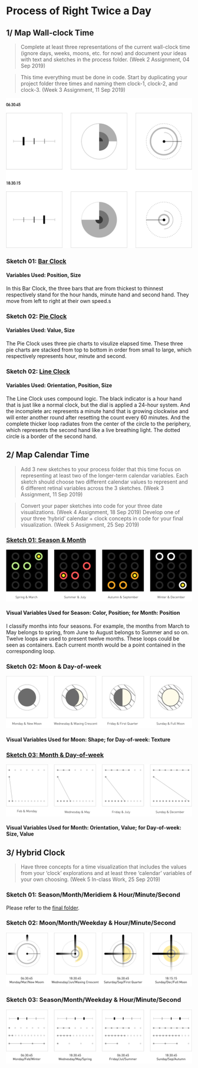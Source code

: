 # Process of Right Twice a Day
## 1/ Map Wall-clock Time
> Complete at least three representations of the current wall-clock time (ignore days, weeks, moons, etc. for now) and document your ideas with text and sketches in the process folder. (Week 2 Assignment, 04 Sep 2019)

> This time everything must be done in code. Start by duplicating your project folder three times and naming them clock-1, clock-2, and clock-3. (Week 3 Assignment, 11 Sep 2019)

![illustrative images](./Sketch_wall_clock.jpg)
### Sketch 01: [Bar Clock](https://github.com/gitacoco/dvia-2019/tree/master/1.mapping-time/clock1_BarClock)
#### Variables Used: Position, Size
In this Bar Clock, the three bars that are from thickest to thinnest respectively stand for the hour hands, minute hand and second hand. They move from left to right at their own speed.s

### Sketch 02: [Pie Clock](https://github.com/gitacoco/dvia-2019/tree/master/1.mapping-time/clock2_PieClock)
#### Variables Used: Value, Size
The Pie Clock uses three pie charts to visulize elapsed time. These three pie charts are stacked from top to bottom in order from small to large, which respectively represents hour, minute and second.

### Sketch 02: [Line Clock](https://github.com/gitacoco/dvia-2019/tree/master/1.mapping-time/clock3_LineClock)
#### Variables Used: Orientation, Position, Size
The Line Clock uses compound logic. The black indicator is a hour hand that is just like a normal clock, but the dial is applied a 24-hour system. And the incomplete arc represents a minute hand that is growing clockwise and will enter another round after resetting the count every 60 minutes. And the complete thicker loop radiates from the center of the circle to the periphery, which represents the second hand like a live breathing light. The dotted circle is a border of the second hand.


## 2/ Map Calendar Time
> Add 3 new sketches to your process folder that this time focus on representing at least two of the longer-term calendar variables. Each sketch should choose two different calendar values to represent and 6 different retinal variables across the 3 sketches. (Week 3 Assignment, 11 Sep 2019)

> Convert your paper sketches into code for your three date visualizations. (Week 4 Assignment, 18 Sep 2019)
> Develop one of your three ‘hybrid’ calendar + clock concepts in code for your final visualization. (Week 5 Assignment, 25 Sep 2019)

### [Sketch 01: Season & Month](https://github.com/gitacoco/dvia-2019/tree/master/1.mapping-time/date1_Season_Month)
![illustrative images](./Sketch1_calendar_time.jpg)
#### Visual Variables Used for Season: Color, Position; for Month: Position
I classify months into four seasons. For example, the months from March to May belongs to spring, from June to August belongs to Summer and so on.
Twelve loops are used to present twelve months. These loops could be seen as containers. Each current month would be a point contained in the corresponding loop.

### Sketch 02: Moon & Day-of-week
![illustrative images](./Sketch2_calendar_time.jpg)
#### Visual Variables Used for Moon: Shape; for Day-of-week: Texture

### [Sketch 03: Month & Day-of-week](https://github.com/gitacoco/dvia-2019/tree/master/1.mapping-time/date3_Month_Dayofweek)
![illustrative images](./Sketch3_calendar_time.jpg)
#### Visual Variables Used for Month: Orientation, Value; for Day-of-week: Size, Value

## 3/ Hybrid Clock
> Have three concepts for a time visualization that includes the values from your ‘clock’ explorations and at least three ‘calendar’ variables of your own choosing. (Week 5 In-class Work, 25 Sep 2019)

### Sketch 01: Season/Month/Meridiem & Hour/Minute/Second
Please refer to the [final folder](https://github.com/gitacoco/dvia-2019/tree/master/1.mapping-time/final_loop_clock).

### Sketch 02: Moon/Month/Weekday & Hour/Minute/Second
![illustrative images](./Hybrid_Sketch2.jpg)

### Sketch 03: Season/Month/Weekday & Hour/Minute/Second
![illustrative images](./Hybrid_Sketch3.jpg)

